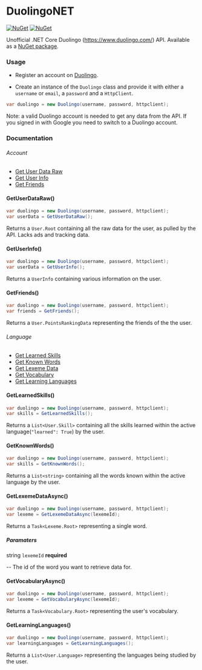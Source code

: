 # DuolingoNET
[![NuGet](https://img.shields.io/nuget/v/DuolingoNET.svg)](https://www.nuget.org/packages/DuolingoNET)
[![NuGet](https://img.shields.io/nuget/dt/DuolingoNET.svg)](https://www.nuget.org/packages/DuolingoNET)

Unofficial .NET Core Duolingo (https://www.duolingo.com/) API. Available as a [NuGet package](https://www.nuget.org/packages/DuolingoNET).

### Usage
- Register an account on [Duolingo](https://www.duolingo.com/register).

- Create an instance of the `Duolingo` class and provide it with either a `username` or `email`, a `password` and a `HttpClient`.

```cs
var duolingo = new Duolingo(username, password, httpclient);
```
Note: a valid Duolingo account is needed to get any data from the API. If you signed in with Google you need to switch to a Duolingo account.

### Documentation

###### Account
- [Get User Data Raw](#getuserdataraw)
- [Get User Info](#getuserinfo)
- [Get Friends](#getfriends)
#### GetUserDataRaw()
```cs
var duolingo = new Duolingo(username, password, httpclient);
var userData = GetUserDataRaw();
```
Returns a `User.Root` containing all the raw data for the user, as pulled by the API. Lacks ads and tracking data.
#### GetUserInfo()
```cs
var duolingo = new Duolingo(username, password, httpclient);
var userData = GetUserInfo();
```
Returns a `UserInfo` containing various information on the user.
#### GetFriends()
```cs
var duolingo = new Duolingo(username, password, httpclient);
var friends = GetFriends();
```
Returns a `User.PointsRankingData` representing the friends of the the user.

###### Language
- [Get Learned Skills](#getlearnedskills)
- [Get Known Words](#getknownwords)
- [Get Lexeme Data](#getlexemedataasync)
- [Get Vocabulary](#getvocabularyasync)
- [Get Learning Languages](#getlearninglanguages)
#### GetLearnedSkills()
```cs
var duolingo = new Duolingo(username, password, httpclient);
var skills = GetLearnedSkills();
```
Returns a `List<User.Skill>` containing all the skills learned within the active language(`"learned": True`) by the user.
#### GetKnownWords()
```cs
var duolingo = new Duolingo(username, password, httpclient);
var skills = GetKnownWords();
```
Returns a `List<string>` containing all the words known within the active language by the user.
#### GetLexemeDataAsync()
```cs
var duolingo = new Duolingo(username, password, httpclient);
var lexeme = GetLexemeDataAsync(lexemeId);
```
Returns a `Task<Lexeme.Root>` representing a single word.
##### Paramaters
string `lexemeId` **required**

-- The id of the word you want to retrieve data for.
#### GetVocabularyAsync()
```cs
var duolingo = new Duolingo(username, password, httpclient);
var lexeme = GetVocabularyAsync(lexemeId);
```
Returns a `Task<Vocabulary.Root>` representing the user's vocabulary.
#### GetLearningLanguages()
```cs
var duolingo = new Duolingo(username, password, httpclient);
var learningLanguages = GetLearningLanguages();
```
Returns a `List<User.Language>` representing the languages being studied by the user.
